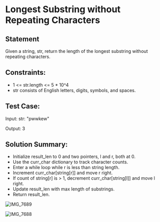 # Longest Substring without Repeating Characters

## Statement
Given a string, str, return the length of the longest substring without repeating characters.

## Constraints:
- 1 <= str.length <= 5 * 10^4
- str consists of English letters, digits, symbols, and spaces.

## Test Case:
Input:
str: "pwwkew"

Output:
3

## Solution Summary:
- Initialize result_len to 0 and two pointers, l and r, both at 0.
- Use the curr_char dictionary to track character counts.
- Enter a while loop while r is less than string length.
- Increment curr_char[string[r]] and move r right.
- If count of string[r] is > 1, decrement curr_char[string[l]] and move l right.
- Update result_len with max length of substrings.
- Return result_len.

![IMG_7689](https://github.com/yadavanuj1996/algorithms-data-structures/assets/22169012/818c7f85-0fd0-43b9-aa53-09a8ffd11e1a)


![IMG_7688](https://github.com/yadavanuj1996/algorithms-data-structures/assets/22169012/46860d28-f5f9-4cd6-aad9-f364e4e49136)

